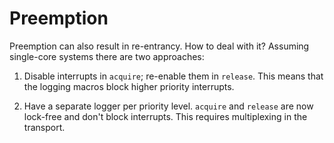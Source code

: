 # Preemption

Preemption can also result in re-entrancy.
How to deal with it?
Assuming single-core systems there are two approaches:

1. Disable interrupts in `acquire`; re-enable them in `release`. This means that the logging macros block higher priority interrupts.

2. Have a separate logger per priority level. `acquire` and `release` are now lock-free and don't block interrupts. This requires multiplexing in the transport.
